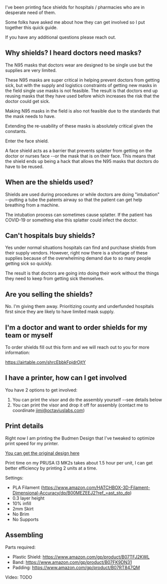 I've been printing face shields for hospitals / pharmacies who are in desperate need of them.

Some folks have asked me about how they can get involved so I put together this quick guide.

If you have any additional questions please reach out.

## Why shields? I heard doctors need masks?
The N95 masks that doctors wear are designed to be single use but the supplies are very limited.

These N95 masks are super critical in helping prevent doctors from getting sick, but with the supply and logistics constraints of getting new masks in the field single use masks is not feasible. The result is that doctors end up reusing masks that they have used before which increases the risk that the doctor could get sick.

Making N95 masks in the field is also not feasible due to the standards that the mask needs to have.

Extending the re-usability of these masks is absolutely critical given the constants.

Enter the face shield.

A face shield acts as a barrier that prevents splatter from getting on the doctor or nurses face --or the mask that is on their face. This means that the shield ends up being a hack that allows the N95 masks that doctors do have to be reused.

## When are the shields used?

Shields are used during procedures or while doctors are doing "intubation" --putting a tube the patents airway so that the patient can get help breathing from a machine.

The intubation process can sometimes cause splatter. If the patient has COVID-19 or something else this splatter could infect the doctor.

## Can't hospitals buy shields?

Yes under normal situations hospitals can find and purchase shields from their supply vendors. However, right now there is a shortage of these supplies because of the overwhelming demand due to so many people getting sick so quickly.

The result is that doctors are going into doing their work without the things they need to keep from getting sick themselves.

## Are you selling the shields?
No. I'm giving them away. Prioritizing county and underfunded hospitals first since they are likely to have limited mask supply.

## I'm a doctor and want to order shields for my team or myself
To order shields fill out this form and we will reach out to you for more information:

https://airtable.com/shrcEbbkFpjdrOjtY

## I have a printer, how can I get involved

You have 2 options to get involved:
1. You can print the visor and do the assembly yourself --see details below
2. You can print the visor and drop it off for assembly (contact me to coordinate jimi@octaviuslabs.com)

## Print details

Right now I am printing the Budmen Design that I've tweaked to optimize print speed for my printer.

[You can get the original design here](https://www.dropbox.com/s/icm135ow10v0qm4/budmen-face-shield-v4.zip?dl=0)

Print time on my PRUSA I3 MK2s takes about 1.5 hour per unit, I can get better efficiency by printing 2 units at a time.

Settings:
- PLA Filament (https://www.amazon.com/HATCHBOX-3D-Filament-Dimensional-Accuracy/dp/B00MEZEEJ2?ref_=ast_sto_dp)
- 0.3 layer height
- 10% infill
- 2mm Skirt
- No Brim
- No Supports

## Assembling
Parts required:
- Plastic Shield: https://www.amazon.com/gp/product/B07TFJ2KWL
- Band: https://www.amazon.com/gp/product/B07FK9DN31
- Padding: https://www.amazon.com/gp/product/B07RT847QM

Video:
TODO
